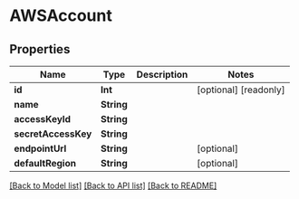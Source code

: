 # AWSAccount

## Properties

Name | Type | Description | Notes
------------ | ------------- | ------------- | -------------
**id** | **Int** |  | [optional] [readonly] 
**name** | **String** |  | 
**accessKeyId** | **String** |  | 
**secretAccessKey** | **String** |  | 
**endpointUrl** | **String** |  | [optional] 
**defaultRegion** | **String** |  | [optional] 

[[Back to Model list]](../#documentation-for-models) [[Back to API list]](../#documentation-for-api-endpoints) [[Back to README]](../)


